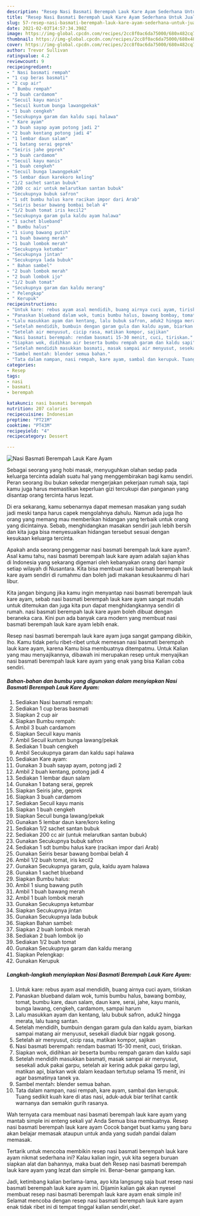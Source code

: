 ```yaml
---
description: "Resep Nasi Basmati Berempah Lauk Kare Ayam Sederhana Untuk Jualan"
title: "Resep Nasi Basmati Berempah Lauk Kare Ayam Sederhana Untuk Jualan"
slug: 57-resep-nasi-basmati-berempah-lauk-kare-ayam-sederhana-untuk-jualan
date: 2021-02-03T14:57:34.398Z
image: https://img-global.cpcdn.com/recipes/2cc8f0ac6da75000/680x482cq70/nasi-basmati-berempah-lauk-kare-ayam-foto-resep-utama.jpg
thumbnail: https://img-global.cpcdn.com/recipes/2cc8f0ac6da75000/680x482cq70/nasi-basmati-berempah-lauk-kare-ayam-foto-resep-utama.jpg
cover: https://img-global.cpcdn.com/recipes/2cc8f0ac6da75000/680x482cq70/nasi-basmati-berempah-lauk-kare-ayam-foto-resep-utama.jpg
author: Trevor Sullivan
ratingvalue: 4.2
reviewcount: 9
recipeingredient:
- " Nasi basmati rempah"
- "1 cup beras basmati"
- "2 cup air"
- " Bumbu rempah"
- "3 buah cardamom"
- "Secuil kayu manis"
- "Secuil kuntum bunga lawangpekak"
- "1 buah cengkeh"
- "Secukupnya garam dan kaldu sapi halawa"
- " Kare ayam"
- "3 buah sayap ayam potong jadi 2"
- "2 buah kentang potong jadi 4"
- "1 lembar daun salam"
- "1 batang serai geprek"
- "Seiris jahe geprek"
- "3 buah cardamom"
- "Secuil kayu manis"
- "1 buah cengkeh"
- "Secuil bunga lawangpekak"
- "5 lembar daun karekoro keling"
- "1/2 sachet santan bubuk"
- "200 cc air untuk melarutkan santan bubuk"
- "Secukupnya bubuk safron"
- "1 sdt bumbu halus kare racikan impor dari Arab"
- "Seiris besar bawang bombai belah 4"
- "1/2 buah tomat iris kecil2"
- "Secukupnya garam gula kaldu ayam halawa"
- "1 sachet blueband"
- " Bumbu halus"
- "1 siung bawang putih"
- "1 buah bawang merah"
- "1 buah lombok merah"
- "Secukupnya ketumbar"
- "Secukupnya jintan"
- "Secukupnya lada bubuk"
- " Bahan sambel"
- "2 buah lombok merah"
- "2 buah lombok ijo"
- "1/2 buah tomat"
- "Secukupnya garam dan kaldu merang"
- " Pelengkap"
- " Kerupuk"
recipeinstructions:
- "Untuk kare: rebus ayam asal mendidih, buang airnya cuci ayam, tiriskan"
- "Panaskan blueband dalam wok, tumis bumbu halus, bawang bombay, tomat, bumbu kare, daun salam, daun kare, serai, jahe, kayu manis, bunga lawang, cengkeh, cardamom, sampai harum"
- "Lalu masukkan ayam dan kentang, lalu bubuk safron, aduk2 hingga merata, lalu tuang santan."
- "Setelah mendidih, bumbuin dengan garam gula dan kaldu ayam, biarkan sampai matang air menyusut, sesekali diaduk biar nggak gosong."
- "Setelah air menyusut, cicip rasa, matikan kompor, sajikan"
- "Nasi basmati berempah: rendam basmati 15-30 menit, cuci, tiriskan."
- "Siapkan wok, didihkan air beserta bumbu rempah garam dan kaldu sapi"
- "Setelah mendidih masukkan basmati, masak sampai air menyusut, sesekali aduk pakai garpu, setelah air kering aduk pakai garpu lagi, matikan api, biarkan wok dalam keadaan tertutup selama 15 menit, ini agar basmatinya tanek ya."
- "Sambel mentah: blender semua bahan."
- "Tata dalam nampan, nasi rempah, kare ayam, sambal dan kerupuk. Tuang sedikit kuah kare di atas nasi, aduk-aduk biar terlihat cantik warnanya dan semakin gurih rasanya."
categories:
- Resep
tags:
- nasi
- basmati
- berempah

katakunci: nasi basmati berempah 
nutrition: 207 calories
recipecuisine: Indonesian
preptime: "PT21M"
cooktime: "PT43M"
recipeyield: "4"
recipecategory: Dessert

---
```



![Nasi Basmati Berempah Lauk Kare Ayam](https://img-global.cpcdn.com/recipes/2cc8f0ac6da75000/680x482cq70/nasi-basmati-berempah-lauk-kare-ayam-foto-resep-utama.jpg)

Sebagai seorang yang hobi masak, menyuguhkan olahan sedap pada keluarga tercinta adalah suatu hal yang menggembirakan bagi kamu sendiri. Peran seorang ibu bukan sekedar mengerjakan pekerjaan rumah saja, tapi kamu juga harus memastikan keperluan gizi tercukupi dan panganan yang disantap orang tercinta harus lezat.

Di era  sekarang, kamu sebenarnya dapat memesan masakan yang sudah jadi meski tanpa harus capek mengolahnya dahulu. Namun ada juga lho orang yang memang mau memberikan hidangan yang terbaik untuk orang yang dicintainya. Sebab, menghidangkan masakan sendiri jauh lebih bersih dan kita juga bisa menyesuaikan hidangan tersebut sesuai dengan kesukaan keluarga tercinta. 



Apakah anda seorang penggemar nasi basmati berempah lauk kare ayam?. Asal kamu tahu, nasi basmati berempah lauk kare ayam adalah sajian khas di Indonesia yang sekarang digemari oleh kebanyakan orang dari hampir setiap wilayah di Nusantara. Kita bisa membuat nasi basmati berempah lauk kare ayam sendiri di rumahmu dan boleh jadi makanan kesukaanmu di hari libur.

Kita jangan bingung jika kamu ingin menyantap nasi basmati berempah lauk kare ayam, sebab nasi basmati berempah lauk kare ayam sangat mudah untuk ditemukan dan juga kita pun dapat menghidangkannya sendiri di rumah. nasi basmati berempah lauk kare ayam boleh dibuat dengan beraneka cara. Kini pun ada banyak cara modern yang membuat nasi basmati berempah lauk kare ayam lebih enak.

Resep nasi basmati berempah lauk kare ayam juga sangat gampang dibikin, lho. Kamu tidak perlu ribet-ribet untuk memesan nasi basmati berempah lauk kare ayam, karena Kamu bisa membuatnya ditempatmu. Untuk Kalian yang mau menyajikannya, dibawah ini merupakan resep untuk menyajikan nasi basmati berempah lauk kare ayam yang enak yang bisa Kalian coba sendiri.

<!--inarticleads1-->

##### Bahan-bahan dan bumbu yang digunakan dalam menyiapkan Nasi Basmati Berempah Lauk Kare Ayam:

1. Sediakan  Nasi basmati rempah:
1. Sediakan 1 cup beras basmati
1. Siapkan 2 cup air
1. Siapkan  Bumbu rempah:
1. Ambil 3 buah cardamom
1. Siapkan Secuil kayu manis
1. Ambil Secuil kuntum bunga lawang/pekak
1. Sediakan 1 buah cengkeh
1. Ambil Secukupnya garam dan kaldu sapi halawa
1. Sediakan  Kare ayam:
1. Gunakan 3 buah sayap ayam, potong jadi 2
1. Ambil 2 buah kentang, potong jadi 4
1. Sediakan 1 lembar daun salam
1. Gunakan 1 batang serai, geprek
1. Siapkan Seiris jahe, geprek
1. Siapkan 3 buah cardamom
1. Sediakan Secuil kayu manis
1. Siapkan 1 buah cengkeh
1. Siapkan Secuil bunga lawang/pekak
1. Gunakan 5 lembar daun kare/koro keling
1. Sediakan 1/2 sachet santan bubuk
1. Sediakan 200 cc air (untuk melarutkan santan bubuk)
1. Gunakan Secukupnya bubuk safron
1. Sediakan 1 sdt bumbu halus kare (racikan impor dari Arab)
1. Gunakan Seiris besar bawang bombai belah 4
1. Ambil 1/2 buah tomat, iris kecil2
1. Gunakan Secukupnya garam, gula, kaldu ayam halawa
1. Gunakan 1 sachet blueband
1. Siapkan  Bumbu halus:
1. Ambil 1 siung bawang putih
1. Ambil 1 buah bawang merah
1. Ambil 1 buah lombok merah
1. Gunakan Secukupnya ketumbar
1. Siapkan Secukupnya jintan
1. Gunakan Secukupnya lada bubuk
1. Siapkan  Bahan sambel:
1. Siapkan 2 buah lombok merah
1. Sediakan 2 buah lombok ijo
1. Sediakan 1/2 buah tomat
1. Gunakan Secukupnya garam dan kaldu merang
1. Siapkan  Pelengkap:
1. Gunakan  Kerupuk




<!--inarticleads2-->

##### Langkah-langkah menyiapkan Nasi Basmati Berempah Lauk Kare Ayam:

1. Untuk kare: rebus ayam asal mendidih, buang airnya cuci ayam, tiriskan
1. Panaskan blueband dalam wok, tumis bumbu halus, bawang bombay, tomat, bumbu kare, daun salam, daun kare, serai, jahe, kayu manis, bunga lawang, cengkeh, cardamom, sampai harum
1. Lalu masukkan ayam dan kentang, lalu bubuk safron, aduk2 hingga merata, lalu tuang santan.
1. Setelah mendidih, bumbuin dengan garam gula dan kaldu ayam, biarkan sampai matang air menyusut, sesekali diaduk biar nggak gosong.
1. Setelah air menyusut, cicip rasa, matikan kompor, sajikan
1. Nasi basmati berempah: rendam basmati 15-30 menit, cuci, tiriskan.
1. Siapkan wok, didihkan air beserta bumbu rempah garam dan kaldu sapi
1. Setelah mendidih masukkan basmati, masak sampai air menyusut, sesekali aduk pakai garpu, setelah air kering aduk pakai garpu lagi, matikan api, biarkan wok dalam keadaan tertutup selama 15 menit, ini agar basmatinya tanek ya.
1. Sambel mentah: blender semua bahan.
1. Tata dalam nampan, nasi rempah, kare ayam, sambal dan kerupuk. Tuang sedikit kuah kare di atas nasi, aduk-aduk biar terlihat cantik warnanya dan semakin gurih rasanya.




Wah ternyata cara membuat nasi basmati berempah lauk kare ayam yang mantab simple ini enteng sekali ya! Anda Semua bisa membuatnya. Resep nasi basmati berempah lauk kare ayam Cocok banget buat kamu yang baru akan belajar memasak ataupun untuk anda yang sudah pandai dalam memasak.

Tertarik untuk mencoba membikin resep nasi basmati berempah lauk kare ayam nikmat sederhana ini? Kalau kalian ingin, yuk kita segera buruan siapkan alat dan bahannya, maka buat deh Resep nasi basmati berempah lauk kare ayam yang lezat dan simple ini. Benar-benar gampang kan. 

Jadi, ketimbang kalian berlama-lama, ayo kita langsung saja buat resep nasi basmati berempah lauk kare ayam ini. Dijamin kalian gak akan nyesel membuat resep nasi basmati berempah lauk kare ayam enak simple ini! Selamat mencoba dengan resep nasi basmati berempah lauk kare ayam enak tidak ribet ini di tempat tinggal kalian sendiri,oke!.

